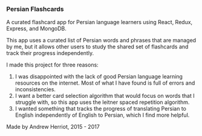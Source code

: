 ### Persian Flashcards

A curated flashcard app for Persian language learners using React, Redux, Express, and MongoDB.

This app uses a curated list of Persian words and phrases that are managed by
me, but it allows other users to study the shared set of flashcards and track their progress independently.

I made this project for three reasons:
1. I was disappointed with the lack of good Persian language learning resources on the internet. Most of what I have found is full of errors and inconsistencies.
2. I want a better card selection algorithm that would focus on words that I struggle with, so this app uses the leitner spaced repetition algorithm.
3. I wanted something that tracks the progress of translating Persian to English independently of English to Persian, which I find more helpful.

Made by Andrew Herriot, 2015 - 2017

